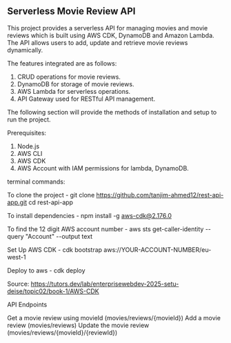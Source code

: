 ## Serverless Movie Review API

This project provides a serverless API for managing movies and movie reviews which is built using AWS CDK, DynamoDB and Amazon Lambda. The API allows users to add, update and retrieve movie reviews dynamically.

The features integrated are as follows:
1. CRUD operations for movie reviews.
2. DynamoDB for storage of movie reviews.
3. AWS Lambda for serverless operations.
4. API Gateway used for RESTful API management.

The following section will provide the methods of installation and setup to run the project.

Prerequisites:
1. Node.js
2. AWS CLI
3. AWS CDK
4. AWS Account with IAM permissions for lambda, DynamoDB.

terminal commands:

To clone the project - 
git clone https://github.com/tanjim-ahmed12/rest-api-app.git
cd rest-api-app

To install dependencies - 
npm install -g aws-cdk@2.176.0

To find the 12 digit AWS account number -
aws sts get-caller-identity --query "Account" --output text

Set Up AWS CDK - 
cdk bootstrap aws://YOUR-ACCOUNT-NUMBER/eu-west-1

Deploy to aws - 
cdk deploy

Source: https://tutors.dev/lab/enterprisewebdev-2025-setu-deise/topic02/book-1/AWS-CDK

API Endpoints

Get a movie review using movieId (movies/reviews/{movieId})
Add a movie review (movies/reviews)
Update the movie review (movies/reviews/{movieId}/{reviewId})

